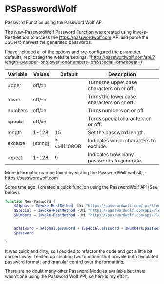 # PSPasswordWolf
 Password Function using the Password Wolf API

The New-PasswordWolf Password Function was created using Invoke-RestMethod to access the https://passwordwolf.com API and parse the JSON to harvest the generated passwords.

I have included all of the options and pre-configured the parameter defaults, replicating the website settings.
"https://passwordwolf.com/api/?length=8&upper=on&lower=on&numbers=off&special=off&repeat=1"

|Variable|Values|Default|Description|
|---|---|---|---|
|upper|off/on| |Turns the upper case characters on or off.|
|lower|off/on| |Turns the lower case characters on or off.|
|numbers|off/on| |Turns numbers on or off.|
|special|off/on| |Turns special characters on or off.|
|length|1-128|15|Set the password length.|
|exclude|[string]|?!<>li1I08OB|Indicates which characters to exclude.|
|repeat|1-128|9|Indicates how many passwords to generate.|

More information can be found by visiting the PasswordWolf website - https://passwordwolf.com

Some time ago, I created a quick function using the PasswordWolf API (See below).

```powershell
function New-Password {
    $Alphas = Invoke-RestMethod -Uri "https://passwordwolf.com/api/?length=8&upper=on&lower=on&numbers=off&special=off&repeat=1"
    $Special = Invoke-RestMethod -Uri "https://passwordwolf.com/api/?length=1&upper=off&lower=off&numbers=off&special=on&exclude={}[]<>~¬&repeat=1"
    $Numbers = Invoke-RestMethod -Uri "https://passwordwolf.com/api/?length=3&upper=off&lower=off&numbers=on&special=off&repeat=1"
    
	
	$password = $Alphas.password + $Special.password + $Numbers.password
    $password

}
```
It was quick and dirty, so I decided to refactor the code and got a little bit carried away. I ended up creating two functions that provide both templated password formats and granular control over the formatting.

There are no doubt many other Password Modules available but there wasn't one using the Password Wolf API, so here is my effort.